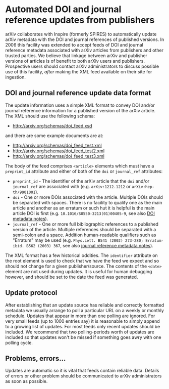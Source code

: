 Automated DOI and journal reference updates from publishers
===========================================================

arXiv collaborates with Inspire (formerly SPIRES) to automatically
update arXiv metadata with the DOI and journal references of published
versions. In 2006 this facility was extended to accept feeds of DOI and
journal reference metadata associated with arXiv articles from
publishers and other trusted parties. We believe that linkage between
arXiv and publisher versions of articles is of benefit to both arXiv
users and publishers. Prospective users should contact arXiv
administrators to discuss possible use of this facility, *after* making 
the XML feed available on their site for ingestion. 

DOI and journal reference update data format
--------------------------------------------

The update information uses a simple XML format to convey DOI and/or
journal reference information for a published version of the arXiv
article. The XML should use the following schema:

-   <http://arxiv.org/schemas/doi_feed.xsd>

and there are some example documents are at:

-   <http://arxiv.org/schemas/doi_feed_test.xml>
-   <http://arxiv.org/schemas/doi_feed_test2.xml>
-   <http://arxiv.org/schemas/doi_feed_test3.xml>

The body of the feed comprises `<article>` elements which must have a
`preprint_id` attribute and either of both of the `doi` or `journal_ref`
attributes:

-   `preprint_id` - The identifier of the arXiv article that the `doi`
    and/or `journal_ref` are associated with (e.g. `arXiv:1212.1212` or
    `arXiv:hep-th/9901001`).
-   `doi` - One or more DOIs associated with the article. Multiple DOIs
    should be separated with spaces. There is no facility to qualify one
    as the main article and another as an erratum or such hut it is
    helpful is the main article DOI is first (e.g.
    `10.1016/S0550-3213(01)00405-9`, see also [DOI metadata
    notes](prep#doi)).
-   `journal_ref` - One or more full bibliographic references to a
    published version of the article. Multiple references should be
    separated with a semi-colon and a space. Addition human-readable
    qualifiers such as "Erratum" may be used (e.g.
    `Phys.Lett. B541 (2002) 273-280; Erratum-ibid. B562 (2003) 367`, see
    also [journal reference metadata notes](prep#journal)).

The XML format has a few historical oddities. The `identifier` attribute
on the root element is used to check that we have the feed we expect and
so should not change for a given publisher/source. The contents of the
`<date>` element are not used during updates. It is useful for human
debugging however, and should be set to the date the feed was generated.

Update protocol
---------------

After establishing that an update source has reliable and correctly
formatted metadata we usually arrange to poll a particular URL on a
weekly or monthly schedule. Updates that appear in more than one polling
are ignored. For very small feeds (up to 1000 entries say) it is
reasonable to simply append to a growing list of updates. For most feeds
only recent updates should be included. We recommend that two
polling-periods worth of updates are included so that updates won't be
missed if something goes awry with one polling cycle.

Problems, errors...
-------------------

Updates are automatic so it is vital that feeds contain reliable data.
Details of errors or other problem should be communicated to arXiv
administrators as soon as possible.
